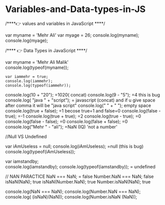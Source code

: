 # Variables-and-Data-types-in-JS

/****👉 values and variables in JavaScript ****/

 var myname = 'Mehr Ali'
 var myage = 26;
 console.log(myname);
 console.log(myage);

/**** 👉 Data Types in JavaScript ****/

 var myname = 'Mehr Ali Malik'  
 console.log(typeof(myname)); 

    var iammehr = true; 
    console.log(iammehr);
    console.log(typeof(iammehr));

 console.log(10 + "20");               =1020( concat)
 console.log(9 - "5");                 =4  this is bug
 console.log( "java "  + "script");    = javascript 
 (concat) and if u give space after comma it will be "java script"
 console.log(" " + " "); empty space 
 console.log(true + false);            =1 becose true=1 and false=0
 console.log(false - true);            =-1
 console.log(true + true);             =2
 console.log(true - true);             =0
 console.log(false - false);           =0
 console.log(false + false);           =0
 console.log("Mehr " - "ali");         =NaN (IQ) 'not a number'

//Null VS Undefined

 var iAmUseless = null;
 console.log(iAmUseless);           =null (this is bug)
 console.log(typeof(iAmUseless));  

 var iamstandby;      
 console.log(iamstandby);
 console.log(typeof(iamstandby));  = undefined


//   NAN PARACTICE
 NaN === NaN;   = false
 Number.NaN === NaN; false
 isNaN(NaN);            true
 isNaN(Number.NaN); true
 Number.isNaN(NaN);  true

 console.log(NaN === NaN);
 console.log(Number.NaN === NaN);
 console.log( (isNaN)(NaN));
 console.log(Number.isNaN (NaN));


